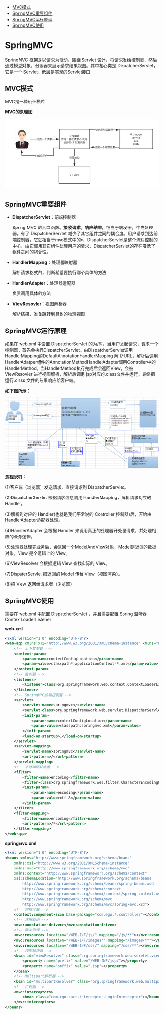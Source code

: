 - [MVC模式](#mvc模式)
- [SpringMVC重要组件](#springmvc重要组件)
- [SpringMVC运行原理](#springmvc运行原理)
- [SpringMVC使用](#springmvc使用)

# SpringMVC

SpringMVC 框架是以请求为驱动，围绕 Servlet 设计，将请求发给控制器，然后通过模型对象，分派器来展示请求结果视图。其中核心类是 DispatcherServlet，它是一个 Servlet，低层是实现的Servlet接口

## MVC模式

MVC是一种设计模式

**MVC的原理图**

![img](imgs/60679444.jpg)

## SpringMVC重要组件

- **DispatcherServlet**：前端控制器

  Spring MVC 的入口函数。**接收请求，响应结果**，相当于转发器，中央处理器。有了 DispatcherServlet 减少了其它组件之间的耦合度。用户请求到达前端控制器，它就相当于mvc模式中的c，DispatcherServlet是整个流程控制的中心，由它调用其它组件处理用户的请求，DispatcherServlet的存在降低了组件之间的耦合性。

- **HandlerMapping**：处理器映射器

  解析请求格式的，判断希望要执行哪个具体的方法

- **HandlerAdapter**：处理器适配器

  负责调用具体的方法

- **ViewResovler**：视图解析器

  解析结果，准备跳转到具体的物理视图



## SpringMVC运行原理

如果在 web.xml 中设置 DispatcherServlet 的为/时，当用户发起请求，请求一个控制器，首先会执行DispatcherServlet。由DispatcherServlet调用HandlerMapping的DefaultAnnotationHandlerMapping 解 析URL，解析后调用HandlerAdatper组件的AnnotationMethodHandlerAdapter调用Controller中的HandlerMethod。当HandlerMethod执行完成后会返回View，会被 ViewResovler 进行视图解析，解析后调用 jsp对应的.class文件并运行，最终把运行.class 文件的结果响应给客户端。

**如下图所示：**

![img](imgs/49790288.jpg)

**流程说明：**

(1)客户端（浏览器）发送请求，直接请求到 DispatcherServlet。

(2)DispatcherServlet 根据请求信息调用 HandlerMapping，解析请求对应的 Handler。

(3)解析到对应的 Handler(也就是我们平常说的 Controller 控制器)后，开始由HandlerAdapter适配器处理。

(4)HandlerAdapter 会根据 Handler 来调用真正的处理器开处理请求，并处理相应的业务逻辑。

(5)处理器处理完业务后，会返回一个ModelAndView对象，Model是返回的数据对象，View 是个逻辑上的 View。

(6)ViewResolver 会根据逻辑 View 查找实际的 View。

(7)DispaterServlet 把返回的 Model 传给 View（视图渲染）。

(8)把 View 返回给请求者（浏览器）



## SpringMVC使用

需要在 web.xml 中配置 DispatcherServlet ，并且需要配置 Spring 监听器ContextLoaderListener

**web.xml**

````xml
<?xml version="1.0" encoding="UTF-8"?>
<web-app xmlns:xsi="http://www.w3.org/2001/XMLSchema-instance" xmlns="http://xmlns.jcp.org/xml/ns/javaee" xsi:schemaLocation="http://xmlns.jcp.org/xml/ns/javaee http://xmlns.jcp.org/xml/ns/javaee/web-app_3_1.xsd" id="WebApp_ID" version="3.1">
	<!-- 上下文参数 -->
	<context-param>
		<param-name>contextConfigLocation</param-name>
		<param-value>classpath*:applicationContext-*.xml</param-value>
	</context-param>
	<!-- 监听器 -->
	<listener>
		<listener-class>org.springframework.web.context.ContextLoaderListener</listener-class>
	</listener>
	<!-- SpringMVC前端控制器 -->
	<servlet>
		<servlet-name>springmvc</servlet-name>
		<servlet-class>org.springframework.web.servlet.DispatcherServlet</servlet-class>
		<init-param>
			<param-name>contextConfigLocation</param-name>
			<param-value>classpath:springmvc.xml</param-value>
		</init-param>
		<load-on-startup>1</load-on-startup>
	</servlet>
	<servlet-mapping>
		<servlet-name>springmvc</servlet-name>
		<url-pattern>/</url-pattern>
	</servlet-mapping>
	<!-- 字符编码过滤器 -->
	<filter>
		<filter-name>encoding</filter-name>
		<filter-class>org.springframework.web.filter.CharacterEncodingFilter</filter-class>
		<init-param>
			<param-name>encoding</param-name>
			<param-value>utf-8</param-value>
		</init-param>
	</filter>
	<filter-mapping>
		<filter-name>encoding</filter-name>
		<url-pattern>/*</url-pattern>
	</filter-mapping>
</web-app>
````

**springmvc.xml**

````xml
<?xml version="1.0" encoding="UTF-8"?>
<beans xmlns="http://www.springframework.org/schema/beans"
	xmlns:xsi="http://www.w3.org/2001/XMLSchema-instance" 
	xmlns:mvc="http://www.springframework.org/schema/mvc"
	xmlns:context="http://www.springframework.org/schema/context"
	xsi:schemaLocation="http://www.springframework.org/schema/beans
        http://www.springframework.org/schema/beans/spring-beans.xsd
        http://www.springframework.org/schema/context
        http://www.springframework.org/schema/context/spring-context.xsd
        http://www.springframework.org/schema/mvc
        http://www.springframework.org/schema/mvc/spring-mvc.xsd">
	<!-- 扫描注解 -->
	<context:component-scan base-package="com.ego.*.controller"></context:component-scan>
	<!-- 注解驱动 -->
	<mvc:annotation-driven></mvc:annotation-driven>
	<!-- 静态资源 -->
	<mvc:resources location="/WEB-INF/js/" mapping="/js/**"></mvc:resources>
	<mvc:resources location="/WEB-INF/images/" mapping="/images/**"></mvc:resources>
	<mvc:resources location="/WEB-INF/css/" mapping="/css/**"></mvc:resources>
	<!-- 视图解析器 -->
	<bean id="viewResolver" class="org.springframework.web.servlet.view.InternalResourceViewResolver">
		<property name="prefix" value="/WEB-INF/jsp/"></property>
		<property name="suffix" value=".jsp"></property>
	</bean>
	<!-- Multipart解析器 -->
	<bean id="multipartResolver" class="org.springframework.web.multipart.commons.CommonsMultipartResolver"></bean>
	<!-- 拦截器 -->
	<mvc:interceptors>
		<bean class="com.ego.cart.interceptor.LoginInterceptor"></bean>
	</mvc:interceptors>
</beans>
````

